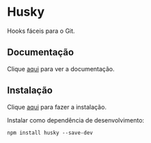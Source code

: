 # Husky

Hooks fáceis para o Git.

## Documentação

Clique [aqui](https://github.com/typicode/husky) para ver a documentação.

## Instalação

Clique [aqui](https://www.npmjs.com/package/husky) para fazer a instalação.

Instalar como dependência de desenvolvimento:

```
npm install husky --save-dev
```
